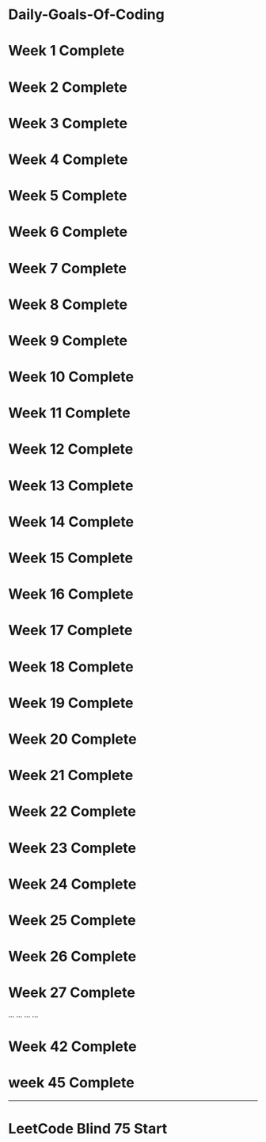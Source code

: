 # Daily-Goals-Of-Coding
# Week 1 Complete 
# Week 2 Complete 
# Week 3 Complete 
# Week 4 Complete  
# Week 5 Complete
# Week 6 Complete 
# Week 7 Complete 
# Week 8 Complete
# Week 9 Complete 
# Week 10 Complete 
# Week 11 Complete 
# Week 12 Complete 
# Week 13 Complete
# Week 14 Complete
# Week 15 Complete
# Week 16 Complete
# Week 17 Complete
# Week 18 Complete
# Week 19 Complete
# Week 20 Complete
# Week 21 Complete
# Week 22 Complete
# Week 23 Complete
# Week 24 Complete
# Week 25 Complete
# Week 26 Complete
# Week 27 Complete
...
...
...
...
# Week 42 Complete 
# week 45 Complete

-------------------------------------

# LeetCode Blind 75 Start 
